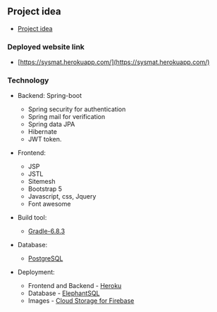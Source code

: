 ## Project idea
- [Project idea](https://docs.google.com/document/d/1wnZlZWxv8Vr0cgcpYEFr7Hrql4Ts9P23KnXJV1mFUmA/edit#heading=h.xycsdol6vycf)

### Deployed website link
- [https://sysmat.herokuapp.com/](https://sysmat.herokuapp.com/)

### Technology
- Backend: Spring-boot
    - Spring security for authentication
    - Spring mail for verification
    - Spring data JPA
    - Hibernate
    - JWT token.
   
- Frontend:
    - JSP
    - JSTL
    - Sitemesh
    - Bootstrap 5
    - Javascript, css, Jquery
    - Font awesome
- Build tool:
    - [Gradle-6.8.3](https://docs.gradle.org/6.8.3/userguide/userguide.html)
- Database:
    - [PostgreSQL](https://www.postgresql.org/)
- Deployment:
    - Frontend and Backend - [Heroku](https://www.heroku.com/)
    - Database - [ElephantSQL](https://www.elephantsql.com/)
    - Images - [Cloud Storage for Firebase](https://firebase.google.com/docs/storage)



